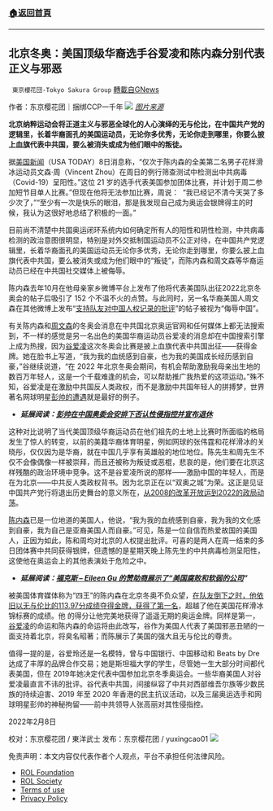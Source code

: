 ###  [:house:返回首頁](https://github.com/ourhimalayas/txt)
---


## 北京冬奥：美国顶级华裔选手谷爱凌和陈内森分别代表正义与邪恶
` 東京櫻花団-Tokyo Sakura Group` [轉載自GNews](https://gnews.org/zh-hans/1975438/)

作者：东京樱花团｜捆绑CCP一千年
![](https://assets.gnews.org/wp-content/uploads/2022/02/unnamed-4.png)
[*图片来源*](https://www.telegraph.co.uk/winter-olympics/2022/02/07/fake-snow-sets-stage-terror-treachery-favourites-mikaela-shiffrin/)

**北京纳粹运动会将正道主义与邪恶全球化的人心演绎的无与伦比，在中国共产党的逻辑里，长着华裔面孔的美国运动员，无论你多优秀，无论你走到哪里，你要么披上血旗代表中共国，要么被消失或成为他们眼中的叛徒。**

据[美国新闻](https://www.usatoday.com/story/sports/olympics/beijing/2022/02/06/vincent-zhou-tests-positive-covid-19-beijing-winter-olympics/6687374001/)（USA TODAY）8日消息称，“仅次于陈内森的全美第二名男子花样滑冰运动员文森·周（Vincent Zhou）在周日的例行筛查测试中检测出中共病毒（Covid-19）呈阳性。”这位 21 岁的选手代表美国参加团体比赛，并计划于周二参加短节目单人比赛。”但现在他将无法参加比赛，周说：  “我已经记不清今天哭了多少次了，”“至少有一次是快乐的眼泪，那是我发现自己成为奥运会银牌得主的时候，我认为这很好地总结了积极的一面。”

目前尚不清楚中共国奥运闭环系统内如何确定所有人的阳性和阴性检测，中共病毒检测的政治意图很明显，特别是对外交抵制国运动员不公正对待，在中国共产党逻辑里，长着华裔面孔的美国运动员无论你多优秀，无论你走到哪里，你要么披上血旗代表中共国，要么被消失或成为他们眼中的“叛徒”，而陈内森和周文森等华裔运动员已经在中共国社交媒体上被侮辱。

陈内森去年10月在他母亲家乡微博平台上发布了他将代表美国队出征2022北京冬奥会的帖子后吸引了 152 个不温不火的点赞。与此同时，另一名华裔美国人周文森在其他微博上发布“[支持队友对中国人权记录的批评](https://www.wsj.com/articles/chinese-heritage-can-be-a-burden-as-much-as-a-boon-for-american-olympians-in-beijing-11644243075)”的帖子被视为“侮辱中国”。

有关陈内森和[周文森](https://abc7news.com/vincent-zhou-olympics-covid-free-skate-team/11544545/)的冬奥会消息在中共国北京奥运官网和任何媒体上都无法搜索到，不一样的感觉是另一名出色的美国华裔运动员谷爱凌的消息却在中国搜索引擎上成为热搜，因为[谷爱凌](https://people.com/sports/beijing-olympics-american-raised-athlete-eileen-gu-competing-for-china-to-encourage-chinese-skiers-especially-girls/?utm_campaign=peoplemagazine&amp;utm_content=new&amp;utm_medium=social&amp;utm_source=twitter.com&amp;utm_term=6201948270fd090001a8c344)这次冬奥会比赛是披上血旗代表中共国出征——获得金牌。她在脸书上写道，“我为我的血统感到自豪，也为我的美国成长经历感到自豪，”谷继续说道，“在 2022 年北京冬奥会期间，有机会帮助激励我母亲出生地的数百万年轻人，这是一个千载难逢的机会，可以帮助推广我热爱的这项运动。”殊不知，谷爱凌是在激励中共国反人类政权，而不是激励中共国年轻人的拼搏梦，世界著名网球明星[彭帅的遭遇](https://www.wsj.com/articles/chinese-tennis-stars-accusation-against-retired-top-leader-causes-a-stir-online-11635966240?mod=article_inline)就是最好的例子。

- ***延展阅读：***[***彭帅在中国奥委会安排下否认性侵指控并宣布退休***](https://www.axios.com/peng-shuai-ioc-meeting-beijing-olympic-games-228d8cc8-e270-4dff-af91-1f0270cf232b.html)


这种对比说明了当代美国顶级华裔运动员在他们祖先的土地上比赛时所面临的格局发生了惊人的转变，以前的美籍华裔体育明星，例如网球的张伟霆和花样滑冰的关晓彤，仅仅因为是华裔，就在中国几乎享有英雄般的地位地位。陈先生和周先生不仅不会像偶像一样被崇拜，而且还被称为叛徒或恶棍，悲哀的是，他们要在北京这样残酷的政治环境中竞争。这不是谷爱凌所说的那样——激励中国的年轻人，而是在为北京——中共反人类政权背书。因为北京正在以“双奥之城”为荣。这正是见证中国共产党行将退出历史舞台的意义所在，[从2008的改革开放运到2022的政局动荡](https://www.voachinese.com/a/china-two-Olympics-difference-01-28-2022/6416921.html)。

[陈内森](https://www.vox.com/the-goods/22916788/nathan-chen-2022-gold-figure-skating)已是一位地道的美国人，他说，“我为我的血统感到自豪，我为我的文化感到自豪，我为自己是亚裔美国人而自豪。”可见，陈是一位自信而热爱故国的美国人，正因为如此，陈和周均对北京的人权提出批评。可喜的是两人在周一结束的多日团体赛中共同获得银牌，但遗憾的是星期天晚上陈先生的中共病毒检测呈阳性，这使他在奥运会上的其他表演处于危险之中。

- ***延展阅读：***[***福克斯 – Eileen Gu 的赞助商展示了“美国腐败和软弱的公司***](https://www.foxnews.com/media/eileen-gu-ski-us-china-corruption-citizenship)***”***


被美国体育媒体称为“四王”的陈内森在北京冬奥不负众望，[在队友倒下之时，他依旧以无与伦比的113.97分成绩夺得金牌，获得了第一名](https://www.nytimes.com/live/2022/02/07/sports/figure-skating-mens)，超越了他在美国花样滑冰锦标赛的成绩。他 的得分让他完美地获得了遥遥无期的奥运金牌。同样是第一，[谷爱凌](https://time.com/6145992/eileen-gu-gold-big-air-beijing-olympics/)的命运和陈内森的命运将由此改写，谷作为美国人代表了美国邪恶丑陋的一面支持着北京，将臭名昭著；而陈展示了美国的强大且无与伦比的尊贵。

值得一提的是，谷爱玲还是一名模特，曾与中国银行、中国移动和 Beats by Dre 达成了丰厚的品牌合作交易；她是斯坦福大学的学生，尽管她一生大部分时间都代表美国，但在 2019年她决定代表中国参加北京冬季奥运会。一些华裔美国人对谷爱凌最直言不讳的批评。谷代表中共国，间接纵容了中共对西部维吾尔族等少数民族的持续迫害、2019 年至 2020 年香港的民主抗议活动，以及三届奥运选手和网球明星彭帅的神秘拘留——前中共领导人张高丽对其性侵指控。

2022年2月8日

校对：东京樱花团 / 東洋武士
发布：东京樱花团 / yuxingcao01
![](https://assets.gnews.org/wp-content/uploads/2021/12/樱花-3.jpg)


 

免责声明：本文内容仅代表作者个人观点，平台不承担任何法律风险。

- [ROL Foundation](https://rolfoundation.org/)
- [ROL Society](https://rolsociety.org/)
- [Terms of use](https://gnews.org/terms-of-use-3/)
- [Privacy Policy](https://gnews.org/privacy-policy/)
